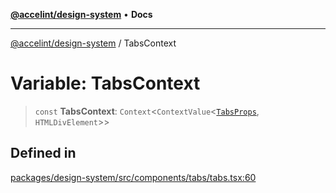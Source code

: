 [**@accelint/design-system**](../README.md) • **Docs**

***

[@accelint/design-system](../README.md) / TabsContext

# Variable: TabsContext

> `const` **TabsContext**: `Context`\<`ContextValue`\<[`TabsProps`](../type-aliases/TabsProps.md), `HTMLDivElement`\>\>

## Defined in

[packages/design-system/src/components/tabs/tabs.tsx:60](https://github.com/gohypergiant/standard-toolkit/blob/258694cea8ed8bbd956b3cf5da47c2c9debcf127/packages/design-system/src/components/tabs/tabs.tsx#L60)
